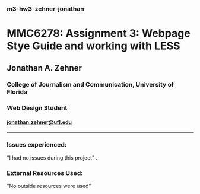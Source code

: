### m3-hw3-zehner-jonathan
# MMC6278: Assignment 3: Webpage Stye Guide and working with LESS


## Jonathan A. Zehner
### College of Journalism and Communication, University of Florida  
### Web Design Student  
#### jonathan.zehner@ufl.edu  

____________________________  



### Issues experienced:  

  <p> "I had no issues during this project" . 

### External Resources Used:  

  <p> "No outside resources were used"  
